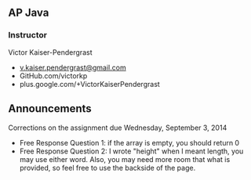 ## AP Java ##
### Instructor ###
Victor Kaiser-Pendergrast<br>
- v.kaiser.pendergrast@gmail.com<br>
- GitHub.com/victorkp<br>
- plus.google.com/+VictorKaiserPendergrast

## Announcements ##
Corrections on the assignment due Wednesday, September 3, 2014
- Free Response Question 1: if the array is empty, you should return 0
- Free Response Question 2: I wrote "height" when I meant length, you may use either word. Also, you may need more room that what is provided, so feel free to use the backside of the page.
